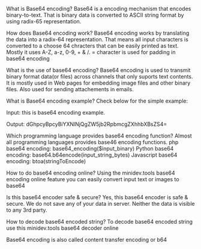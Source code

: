 
What is Base64 encoding?
Base64 is a encoding mechanism that encodes binary-to-text. That is binary data is converted to ASCII string format by using radix-65 representation.

How does Base64 encoding work?
Base64 encoding works by translating the data into a radix-64 representation. That means all input characters is converted to a choose 64 chracters that can be easily printed as text. Mostly it uses A-Z, a-z, 0-9, + & /. = character is used for padding in base64 encoding

What is the use of base64 encoding?
Base64 encoding is used to transmit binary format data(or files) across channels that only suports text contents. It is mostly used in Web pages for embedding image files and other binary files. Also used for sending attachements in emails.

What is Base64 encoding example?
Check below for the simple example:

Input: this is base64 encoding example.

Output: dGhpcyBpcyBiYXNlNjQgZW5jb2RpbmcgZXhhbXBsZS4=


Which programming language provides base64 encoding function?
Almost all programming languages provides base46 encoding functions. php base64 encoding: base64_encoding($input_binary)
Python base64 encoding: base64.b64encode(input_string_bytes)
Javascript base64 encoding: btoa(stringToEncode)

How to do base64 encoding online?
Using the minidev.tools base64 encoding online feature you can easily convert input text or images to base64

Is this base64 encoder safe & secure?
Yes, this base64 encoder is safe & secure. We do not save any of your data in server. Neither the data is visible to any 3rd party.

How to decode base64 encoded string?
To decode base64 encoded string use this minidev.tools base64 decoder online

Base64 encoding is also called content transfer encoding or b64
